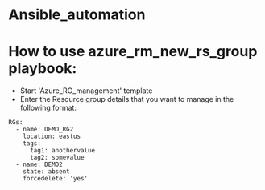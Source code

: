 # Ansible_automation

# How to use azure_rm_new_rs_group playbook:
- Start 'Azure_RG_management' template
- Enter the Resource group details that you want to manage in the following format:
```
RGs:
  - name: DEMO_RG2
    location: eastus
    tags:
      tag1: anothervalue
      tag2: somevalue
  - name: DEMO2
    state: absent
    forcedelete: 'yes'
```
